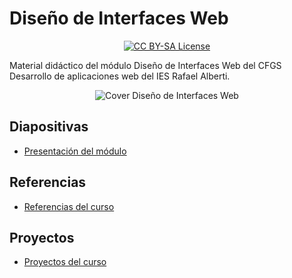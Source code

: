 # Diseño de Interfaces Web

<p align="center">
  <a href="LICENSE">
      <img src="https://img.shields.io/badge/License-CC%20BY--SA%204.0-lightgrey.svg?longCache=true" alt="CC BY-SA License">
    </a>
</p>

Material didáctico del módulo Diseño de Interfaces Web del CFGS Desarrollo de aplicaciones web del IES Rafael Alberti.

<p align="center">
  <img src="logos/DWE-22-23-moodle.png" alt="Cover Diseño de Interfaces Web">
</p>

## Diapositivas

- [Presentación del módulo](https://envasadoralvacio.github.io/DIW/slides/presentacion.html)

## Referencias

- [Referencias del curso](https://envasadoralvacio.github.io/DIW/docs/referencias)

## Proyectos
- [Proyectos del curso](https://envasadoralvacio.github.io/DIW/docs/proyectos/)
